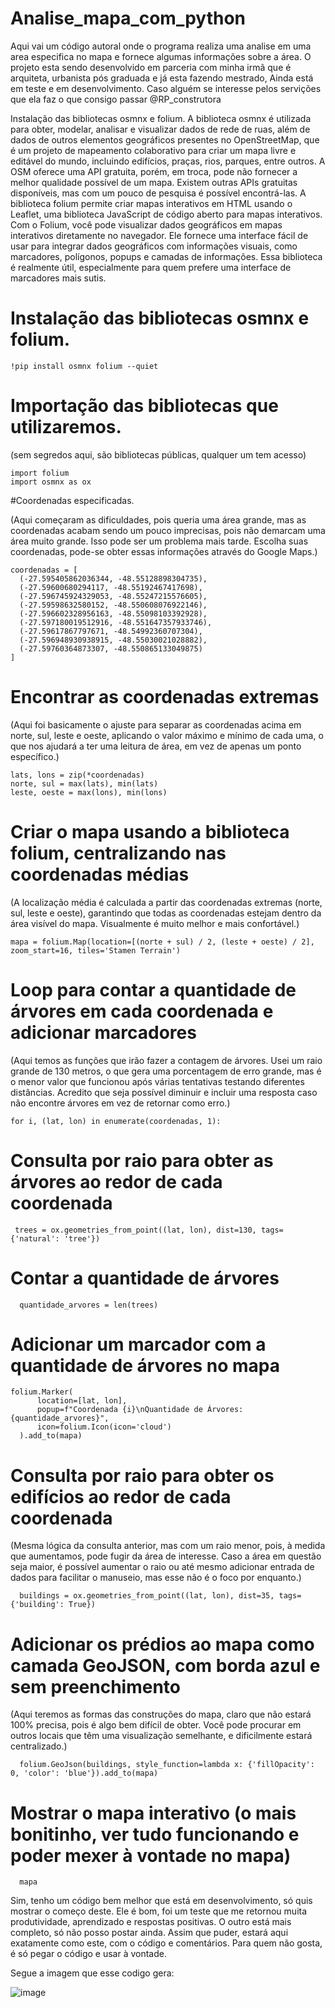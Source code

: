   # Analise_mapa_com_python
  Aqui vai um código autoral onde o programa realiza uma analise em uma area especifica no mapa e fornece algumas informações sobre a área. 
  O projeto esta sendo desenvolvido em parceria com minha irmã que é arquiteta, urbanista pós graduada e já esta fazendo mestrado, Ainda 
  está em teste e em desenvolvimento.
  Caso alguém se interesse pelos servições que ela faz o que consigo passar @RP_construtora
  
  
Instalação das bibliotecas osmnx e folium.
A biblioteca osmnx é utilizada para obter, modelar, analisar e visualizar dados de rede de ruas,
além de dados de outros elementos geográficos presentes no OpenStreetMap, que é um projeto de mapeamento colaborativo
para criar um mapa livre e editável do mundo, incluindo edifícios, praças, rios, parques, entre outros.
A OSM oferece uma API gratuita, porém, em troca, pode não fornecer a melhor qualidade possível de um mapa.
Existem outras APIs gratuitas disponíveis, mas com um pouco de pesquisa é possível encontrá-las.
A biblioteca folium permite criar mapas interativos em HTML usando o Leaflet,
uma biblioteca JavaScript de código aberto para mapas interativos.
Com o Folium, você pode visualizar dados geográficos em mapas interativos diretamente no navegador.
Ele fornece uma interface fácil de usar para integrar dados geográficos com informações visuais, como marcadores, polígonos,
popups e camadas de informações. Essa biblioteca é realmente útil, especialmente para quem prefere uma interface de marcadores mais sutis.
  
  # Instalação das bibliotecas osmnx e folium.
  
    !pip install osmnx folium --quiet
  
  # Importação das bibliotecas que utilizaremos.
  
(sem segredos aqui, são bibliotecas públicas, qualquer um tem acesso)
  
    import folium
    import osmnx as ox
  
  #Coordenadas especificadas.

(Aqui começaram as dificuldades, pois queria uma área grande, mas as coordenadas acabam sendo um
pouco imprecisas, pois não demarcam uma área muito grande. Isso pode ser um problema mais tarde.
Escolha suas coordenadas, pode-se obter essas informações através do Google Maps.)
  
    coordenadas = [
      (-27.595405862036344, -48.55128898304735),
      (-27.59600680294117, -48.55192467417698),
      (-27.596745924329053, -48.55247215576605),
      (-27.59598632580152, -48.550608076922146),
      (-27.596602328956163, -48.55098103392928),
      (-27.597180019512916, -48.551647357933746),
      (-27.59617867797671, -48.54992360707304),
      (-27.596948930938915, -48.55030021028882),
      (-27.59760364873307, -48.550865133049875)
    ]
  
 # Encontrar as coordenadas extremas 
  (Aqui foi basicamente o ajuste para separar as coordenadas acima em norte, sul, leste e oeste,
  aplicando o valor máximo e mínimo de cada uma, o que nos ajudará a ter uma leitura de área, em vez de apenas um ponto específico.)

    lats, lons = zip(*coordenadas)   
    norte, sul = max(lats), min(lats)
    leste, oeste = max(lons), min(lons)
  
  # Criar o mapa usando a biblioteca folium, centralizando nas coordenadas médias
(A localização média é calculada a partir das coordenadas extremas (norte, sul, leste e oeste),
garantindo que todas as coordenadas estejam dentro da área visível do mapa. Visualmente é muito melhor e mais confortável.)

    mapa = folium.Map(location=[(norte + sul) / 2, (leste + oeste) / 2], zoom_start=16, tiles='Stamen Terrain')
  
   # Loop para contar a quantidade de árvores em cada coordenada e adicionar marcadores
(Aqui temos as funções que irão fazer a contagem de árvores. Usei um raio grande de 130 metros, o que gera uma porcentagem de erro grande, mas é o menor valor que funcionou após várias tentativas testando diferentes distâncias. Acredito que seja possível diminuir e incluir uma resposta caso não encontre árvores em vez de retornar como erro.)
   
    for i, (lat, lon) in enumerate(coordenadas, 1):
    
# Consulta por raio para obter as árvores ao redor de cada coordenada

     trees = ox.geometries_from_point((lat, lon), dist=130, tags={'natural': 'tree'})
    
# Contar a quantidade de árvores
      quantidade_arvores = len(trees)
  
# Adicionar um marcador com a quantidade de árvores no mapa
    folium.Marker(
          location=[lat, lon],
          popup=f"Coordenada {i}\nQuantidade de Árvores: {quantidade_arvores}",
          icon=folium.Icon(icon='cloud')
      ).add_to(mapa)
  
# Consulta por raio para obter os edifícios ao redor de cada coordenada
(Mesma lógica da consulta anterior, mas com um raio menor, pois, à medida que aumentamos, pode fugir da área de interesse.
Caso a área em questão seja maior, é possível aumentar o raio ou até mesmo adicionar entrada de dados para facilitar o manuseio,
mas esse não é o foco por enquanto.)

      buildings = ox.geometries_from_point((lat, lon), dist=35, tags={'building': True})
  
# Adicionar os prédios ao mapa como camada GeoJSON, com borda azul e sem preenchimento
(Aqui teremos as formas das construções do mapa, claro que não estará 100% precisa, pois é algo bem difícil de obter.
Você pode procurar em outros locais que têm uma visualização semelhante, e dificilmente estará centralizado.)
      
      folium.GeoJson(buildings, style_function=lambda x: {'fillOpacity': 0, 'color': 'blue'}).add_to(mapa)
  
  # Mostrar o mapa interativo (o mais bonitinho, ver tudo funcionando e poder mexer à vontade no mapa)
      mapa
  
Sim, tenho um código bem melhor que está em desenvolvimento, só quis mostrar o começo deste.
Ele é bom, foi um teste que me retornou muita produtividade, aprendizado e respostas positivas.
O outro está mais completo, só não posso postar ainda. Assim que puder, estará aqui exatamente como este,
com o código e comentários. Para quem não gosta, é só pegar o código e usar à vontade.

  Segue a imagem que esse codigo gera:

  ![image](https://github.com/SraPadilha/Analise_mapa_com_python/assets/110247189/60e3c042-88fd-4855-9181-222e1118f6cf)
